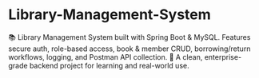 # Library-Management-System
📚 Library Management System built with Spring Boot &amp; MySQL. Features secure auth, role-based access, book &amp; member CRUD, borrowing/return workflows, logging, and Postman API collection. 🚀 A clean, enterprise-grade backend project for learning and real-world use.
